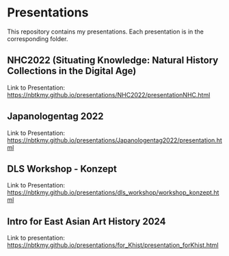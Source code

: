 # Presentations

This repository contains my presentations.
Each presentation is in the corresponding folder.

## NHC2022 (Situating Knowledge: Natural History Collections in the Digital Age)

Link to Presentation: https://nbtkmy.github.io/presentations/NHC2022/presentationNHC.html

## Japanologentag 2022 

Link to Presentation: https://nbtkmy.github.io/presentations/Japanologentag2022/presentation.html

## DLS Workshop - Konzept
Link to Presentation: https://nbtkmy.github.io/presentations/dls_workshop/workshop_konzept.html

## Intro for East Asian Art History 2024
Link to presentation: https://nbtkmy.github.io/presentations/for_Khist/presentation_forKhist.html



